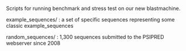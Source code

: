 Scripts for running benchmark and stress test on our new blastmachine.

example_sequences/ : a set of specific sequences representing some classic example_sequences

random_sequences/ : 1,300 sequences submitted to the PSIPRED webserver since 2008
